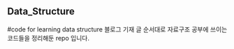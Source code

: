 ## Data_Structure
#code for learning data structure
블로그 기재 글 순서대로 자료구조 공부에 쓰이는 코드들을 정리해둔 repo 입니다. 
